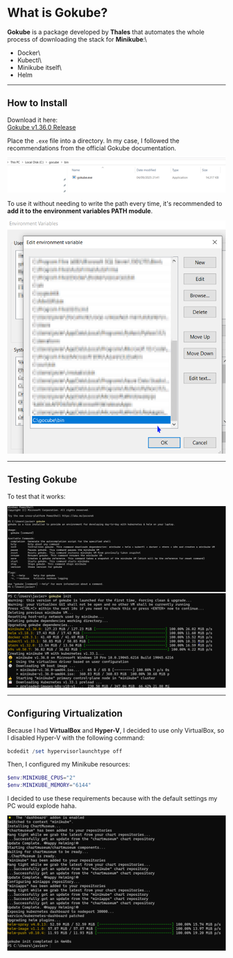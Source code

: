 # What is Gokube?

**Gokube** is a package developed by **Thales** that automates the whole
process of downloading the stack for **Minikube**:\
- Docker\
- Kubectl\
- Minikube itself\
- Helm

------------------------------------------------------------------------

## How to Install

Download it here:\
[Gokube v1.36.0
Release](https://github.com/thalesgroup/gokube/releases/tag/v1.36.0)

Place the `.exe` file into a directory. In my case, I followed the
recommendations from the official Gokube documentation.

![](../documentation/gokube-images/1.png)

To use it without needing to write the path every time, it's recommended
to **add it to the environment variables PATH module**.

![](../documentation/gokube-images/2.png)

------------------------------------------------------------------------

## Testing Gokube

To test that it works:

![](../documentation/gokube-images/3.png)\
![](../documentation/gokube-images/4.png)

------------------------------------------------------------------------

## Configuring Virtualization

Because I had **VirtualBox** and **Hyper-V**, I decided to use only
VirtualBox, so I disabled Hyper-V with the following command:

``` powershell
bcdedit /set hypervisorlaunchtype off
```

Then, I configured my Minikube resources:

``` powershell
$env:MINIKUBE_CPUS="2"
$env:MINIKUBE_MEMORY="6144"
```

I decided to use these requirements because with the default settings my
PC would explode haha.

![](../documentation/gokube-images/5.png)
